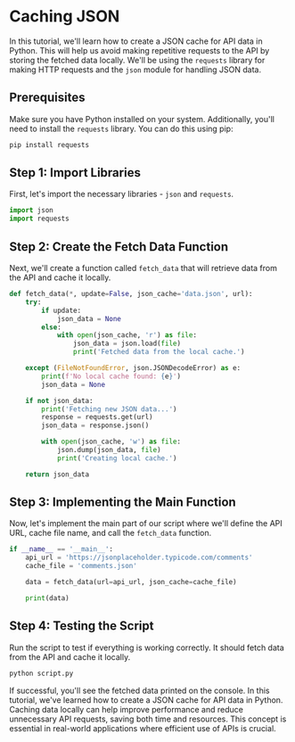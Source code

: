 
# Caching JSON

In this tutorial, we'll learn how to create a JSON cache for API data in Python. This will help us avoid making repetitive requests to the API by storing the fetched data locally. We'll be using the `requests` library for making HTTP requests and the `json` module for handling JSON data.

## Prerequisites

Make sure you have Python installed on your system. Additionally, you'll need to install the `requests` library. You can do this using pip:

```bash
pip install requests
```

## Step 1: Import Libraries

First, let's import the necessary libraries - `json` and `requests`.

```python
import json
import requests
```

## Step 2: Create the Fetch Data Function

Next, we'll create a function called `fetch_data` that will retrieve data from the API and cache it locally.

```python
def fetch_data(*, update=False, json_cache='data.json', url):
    try:
        if update:
            json_data = None
        else:
            with open(json_cache, 'r') as file:
                json_data = json.load(file)
                print('Fetched data from the local cache.')

    except (FileNotFoundError, json.JSONDecodeError) as e:
        print(f'No local cache found: {e}')
        json_data = None

    if not json_data:
        print('Fetching new JSON data...')
        response = requests.get(url)
        json_data = response.json()

        with open(json_cache, 'w') as file:
            json.dump(json_data, file)
            print('Creating local cache.')

    return json_data
```

## Step 3: Implementing the Main Function

Now, let's implement the main part of our script where we'll define the API URL, cache file name, and call the `fetch_data` function.

```python
if __name__ == '__main__':
    api_url = 'https://jsonplaceholder.typicode.com/comments'
    cache_file = 'comments.json'

    data = fetch_data(url=api_url, json_cache=cache_file)

    print(data)
```

## Step 4: Testing the Script

Run the script to test if everything is working correctly. It should fetch data from the API and cache it locally.

```bash
python script.py
```

If successful, you'll see the fetched data printed on the console. In this tutorial, we've learned how to create a JSON cache for API data in Python. Caching data locally can help improve performance and reduce unnecessary API requests, saving both time and resources. This concept is essential in real-world applications where efficient use of APIs is crucial.

